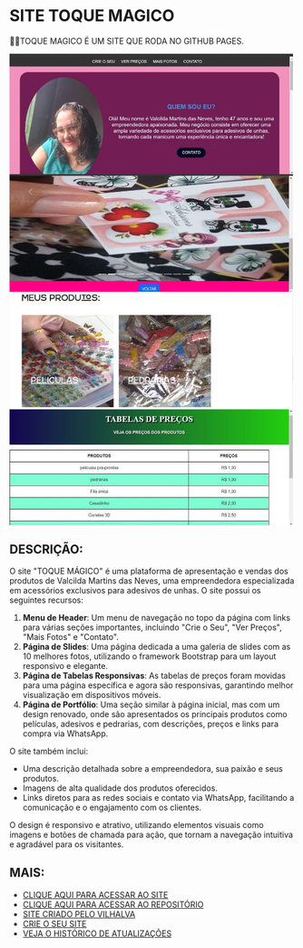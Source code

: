 # SITE TOQUE MAGICO
👨‍⚖️TOQUE MAGICO É UM SITE QUE RODA NO GITHUB PAGES.

<img src="./IMAGENS/FOTO_01.jpg" align="center" width="500"> <br>
<img src="./IMAGENS/FOTO_02.jpg" align="center" width="500"> <br>
<img src="./IMAGENS/FOTO_03.jpg" align="center" width="500"> <br>
<img src="./IMAGENS/FOTO_04.jpg" align="center" width="500"> <br>

## DESCRIÇÃO:
O site "TOQUE MÁGICO" é uma plataforma de apresentação e vendas dos produtos de Valcilda Martins das Neves, uma empreendedora especializada em acessórios exclusivos para adesivos de unhas. O site possui os seguintes recursos:

1. **Menu de Header**: Um menu de navegação no topo da página com links para várias seções importantes, incluindo "Crie o Seu", "Ver Preços", "Mais Fotos" e "Contato".
2. **Página de Slides**: Uma página dedicada a uma galeria de slides com as 10 melhores fotos, utilizando o framework Bootstrap para um layout responsivo e elegante.
3. **Página de Tabelas Responsivas**: As tabelas de preços foram movidas para uma página específica e agora são responsivas, garantindo melhor visualização em dispositivos móveis.
4. **Página de Portfólio**: Uma seção similar à página inicial, mas com um design renovado, onde são apresentados os principais produtos como películas, adesivos e pedrarias, com descrições, preços e links para compra via WhatsApp.

O site também inclui:
- Uma descrição detalhada sobre a empreendedora, sua paixão e seus produtos.
- Imagens de alta qualidade dos produtos oferecidos.
- Links diretos para as redes sociais e contato via WhatsApp, facilitando a comunicação e o engajamento com os clientes.

O design é responsivo e atrativo, utilizando elementos visuais como imagens e botões de chamada para ação, que tornam a navegação intuitiva e agradável para os visitantes.

## MAIS:
* [CLIQUE AQUI PARA ACESSAR AO SITE](https://valcilda.github.io/TOQUE-MAGICO/index.html)
* [CLIQUE AQUI PARA ACESSAR AO REPOSITÓRIO](https://github.com/valcilda/TOQUE-MAGICO)
* [SITE CRIADO PELO VILHALVA](https://github.com/VILHALVA)
* [CRIE O SEU SITE](https://vilhalva.github.io/STYLER/03_HOME/FREELANCER/index.html)
* [VEJA O HISTÓRICO DE ATUALIZAÇÕES](./UPDATES.md)
